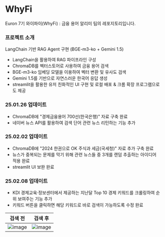 # WhyFi
Euron 7기 와이파이(WhyFi) : 금융 용어 알리미 팀의 레포지토리입니다.

### 프로젝트 소개
LangChain 기반 RAG Agent 구현 (BGE-m3-ko + Gemini 1.5)
- LangChain을 활용하여 RAG 파이프라인 구성
- ChromaDB를 벡터스토어로 사용하여 금융 용어 검색
- BGE-m3-ko 임베딩 모델을 이용하여 벡터 변환 및 유사도 검색
- Gemini 1.5를 기반으로 자연스러운 한국어 응답 생성
- streamlit을 활용한 유저 친화적인 UI 구현 및 로컬 배포 & 크롬 확장 프로그램으로도 제공

### 25.01.26 업데이트
- ChromaDB에 "경제금융용어 700선(한국은행)" 자료 구축 완료
- 네이버 뉴스 API를 활용하여 검색 단어 관련 뉴스 리턴하는 기능 추가

### 25.02.02 업데이트
- ChromaDB에 "2024 한권으로 OK 주식과 세금(국세청)" 자료 추가 구축 완료
- 뉴스가 중복되는 문제를 막기 위해 관련 뉴스들 중 3개를 랜덤 추출하는 아이디어 적용 완료
- streamlit UI 보완 완료

### 25.02.08 업데이트
- KDI 경제교육·정보센터에서 제공하는 지난달 Top 10 경제 키워드를 크롤링하여 순위 보여주는 기능 추가
- 키워드 버튼을 클릭하면 해당 키워드로 바로 검색이 가능하도록 수정 완료

|검색 전|검색 후|
|---|---|
|![image](https://github.com/user-attachments/assets/b0efe678-6c2f-4b07-8a91-d041a931f3ea) | ![image](https://github.com/user-attachments/assets/2788517c-4fe1-4324-a85b-a04502421747) |
